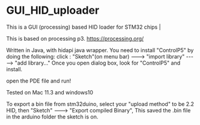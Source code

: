 # GUI_HID_uploader
This is a GUI (processing) based HID loader for STM32 chips |


This is based on processing p3.
https://processing.org/

Written in Java, with hidapi java wrapper. You need to install "ControlP5" by doing the following:
click : "Sketch"(on menu bar) ---> "import library" -----> "add library..."
Once you open dialog box, look for "ControlP5" and install. 

open the PDE file and run! 



Tested on Mac 11.3 and windows10


To export a bin file from stm32duino, select your "upload method" to be 2.2 HID, then "Sketch" ---> "Export compiled Binary", 
This saved the .bin file in the arduino folder the sketch is on. 
